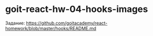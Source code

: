 # goit-react-hw-04-hooks-images

Задание:
https://github.com/goitacademy/react-homework/blob/master/hooks/README.md
